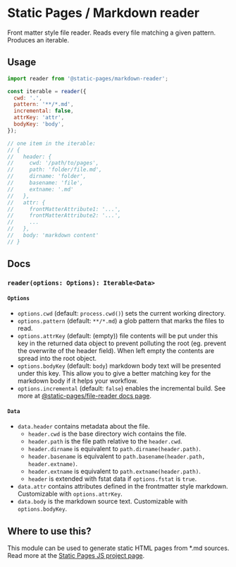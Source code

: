 # Static Pages / Markdown reader
Front matter style file reader. Reads every file matching a given pattern. Produces an iterable.

## Usage
```js
import reader from '@static-pages/markdown-reader';

const iterable = reader({
  cwd: '.',
  pattern: '**/*.md',
  incremental: false,
  attrKey: 'attr',
  bodyKey: 'body',
});

// one item in the iterable:
// {
//   header: {
//     cwd: '/path/to/pages',
//     path: 'folder/file.md',
//     dirname: 'folder',
//     basename: 'file',
//     extname: '.md'
//   },
//   attr: {
//     frontMatterAttribute1: '...',
//     frontMatterAttribute2: '...',
//     ...
//   },
//   body: 'markdown content'
// }
```

## Docs

### __`reader(options: Options): Iterable<Data>`__

#### `Options`
- `options.cwd` (default: `process.cwd()`) sets the current working directory.
- `options.pattern` (default: `**/*.md`) a glob pattern that marks the files to read.
- `options.attrKey` (default: (empty)) file contents will be put under this key in the returned data object to prevent polluting the root (eg. prevent the overwrite of the header field). When left empty the contents are spread into the root object.
- `options.bodyKey` (default: `body`) markdown body text will be presented under this key. This allow you to give a better matching key for the markdown body if it helps your workflow.
- `options.incremental` (default: `false`) enables the incremental build. See more at [@static-pages/file-reader docs page](https://www.npmjs.com/package/@static-pages/file-reader#Incremental-builds).

#### `Data`
- `data.header` contains metadata about the file.
  - `header.cwd` is the base directory wich contains the file.
  - `header.path` is the file path relative to the `header.cwd`.
  - `header.dirname` is equivalent to `path.dirname(header.path)`.
  - `header.basename` is equivalent to `path.basename(header.path, header.extname)`.
  - `header.extname` is equivalent to `path.extname(header.path)`.
  - `header` is extended with fstat data if `options.fstat` is `true`.
- `data.attr` contains attributes defined in the frontmatter style markdown. Customizable with `options.attrKey`.
- `data.body` is the markdown source text. Customizable with `options.bodyKey`.

## Where to use this?
This module can be used to generate static HTML pages from *.md sources. Read more at the [Static Pages JS project page](https://staticpagesjs.github.io/).
